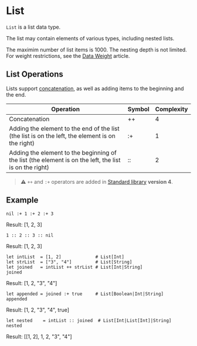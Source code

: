 # List

`List` is a list data type.

The list may contain elements of various types, including nested lists.

The maximim number of list items is 1000. The nesting depth is not limited. For weight restrictions, see the [Data Weight](/en/ride/limits/weight) article.

## List Operations

Lists support [concatenation](https://en.wikipedia.org/wiki/Concatenation), as well as adding items to the beginning and the end.

| Operation  | Symbol  | Complexity |
|---|---|---|
| Concatenation  | ++ | 4 |
| Adding the element to the end of the list (the list is on the left, the element is on the right) | :+ | 1 |
| Adding the element to the beginning of the list (the element is on the left, the list is on the right) | :: | 2 |

> :warning: `++` and `:+` operators are added in [Standard library](/en/ride/script/standard-library) **version 4**.

## Example

```ride
nil :+ 1 :+ 2 :+ 3
```

Result: [1, 2, 3]

```ride
1 :: 2 :: 3 :: nil
```

Result: [1, 2, 3]

```ride
let intList  = [1, 2]             # List[Int]
let strList  = ["3", "4"]         # List[String]
let joined   = intList ++ strList # List[Int|String]
joined
```

Result: [1, 2, "3", "4"]

```ride
let appended = joined :+ true     # List[Boolean|Int|String]
appended
```

Result: [1, 2, "3", "4", true]

```ride
let nested    = intList :: joined  # List[Int|List[Int]|String]
nested
```

Result: [[1, 2], 1, 2, "3", "4"]
